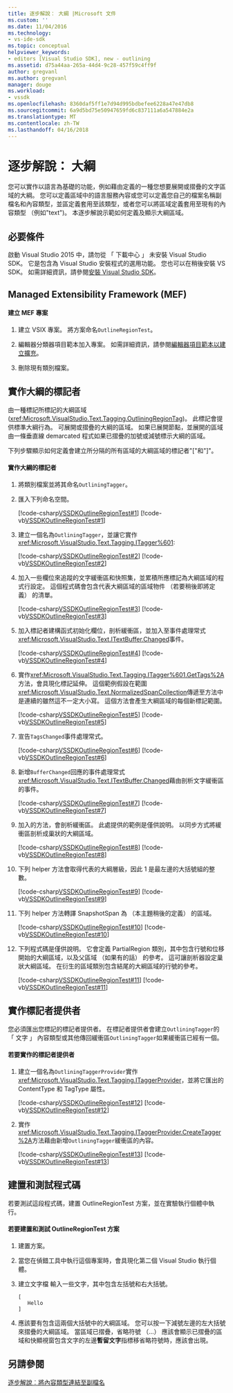 ```yaml
---
title: 逐步解說： 大綱 |Microsoft 文件
ms.custom: ''
ms.date: 11/04/2016
ms.technology:
- vs-ide-sdk
ms.topic: conceptual
helpviewer_keywords:
- editors [Visual Studio SDK], new - outlining
ms.assetid: d75a44aa-265a-44d4-9c28-457f59c4ff9f
author: gregvanl
ms.author: gregvanl
manager: douge
ms.workload:
- vssdk
ms.openlocfilehash: 8360daf5ff1e7d94d995bdbefee6228a47e47db8
ms.sourcegitcommit: 6a9d5bd75e50947659fd6c837111a6a547884e2a
ms.translationtype: MT
ms.contentlocale: zh-TW
ms.lasthandoff: 04/16/2018
---
```

# <a name="walkthrough-outlining"></a>逐步解說： 大綱
您可以實作以語言為基礎的功能，例如藉由定義的一種您想要展開或摺疊的文字區域的大綱。 您可以定義區域中的語言服務內容或您可以定義您自己的檔案名稱副檔名和內容類型，並區定義套用至該類型，或者您可以將區域定義套用至現有的內容類型 （例如"text")。 本逐步解說示範如何定義及顯示大綱區域。  
  
## <a name="prerequisites"></a>必要條件  
 啟動 Visual Studio 2015 中，請勿從 「 下載中心 」 未安裝 Visual Studio SDK。 它是包含為 Visual Studio 安裝程式的選用功能。 您也可以在稍後安裝 VS SDK。 如需詳細資訊，請參閱[安裝 Visual Studio SDK](../extensibility/installing-the-visual-studio-sdk.md)。  
  
## <a name="creating-a-managed-extensibility-framework-mef-project"></a>Managed Extensibility Framework (MEF)  
  
#### <a name="to-create-a-mef-project"></a>建立 MEF 專案  
  
1.  建立 VSIX 專案。 將方案命名`OutlineRegionTest`。  
  
2.  編輯器分類器項目範本加入專案。 如需詳細資訊，請參閱[編輯器項目範本以建立擴充](../extensibility/creating-an-extension-with-an-editor-item-template.md)。  
  
3.  刪除現有類別檔案。  
  
## <a name="implementing-an-outlining-tagger"></a>實作大綱的標記者  
 由一種標記所標記的大綱區域 (<xref:Microsoft.VisualStudio.Text.Tagging.OutliningRegionTag>)。 此標記會提供標準大綱行為。 可展開或摺疊的大綱的區域。 如果已展開節點，並展開的區域由一條垂直線 demarcated 程式如果已摺疊的加號或減號標示大綱的區域。  
  
 下列步驟顯示如何定義會建立所分隔的所有區域的大綱區域的標記者"["和"]"。  
  
#### <a name="to-implement-an-outlining-tagger"></a>實作大綱的標記者  
  
1.  將類別檔案並將其命名`OutliningTagger`。  
  
2.  匯入下列命名空間。  
  
     [!code-csharp[VSSDKOutlineRegionTest#1](../extensibility/codesnippet/CSharp/walkthrough-outlining_1.cs)]
     [!code-vb[VSSDKOutlineRegionTest#1](../extensibility/codesnippet/VisualBasic/walkthrough-outlining_1.vb)]  
  
3.  建立一個名為`OutliningTagger`，並讓它實作<xref:Microsoft.VisualStudio.Text.Tagging.ITagger%601>:  
  
     [!code-csharp[VSSDKOutlineRegionTest#2](../extensibility/codesnippet/CSharp/walkthrough-outlining_2.cs)]
     [!code-vb[VSSDKOutlineRegionTest#2](../extensibility/codesnippet/VisualBasic/walkthrough-outlining_2.vb)]  
  
4.  加入一些欄位來追蹤的文字緩衝區和快照集，並累積所應標記為大綱區域的程式行設定。 這個程式碼會包含代表大綱區域的區域物件 （若要稍後即將定義） 的清單。  
  
     [!code-csharp[VSSDKOutlineRegionTest#3](../extensibility/codesnippet/CSharp/walkthrough-outlining_3.cs)]
     [!code-vb[VSSDKOutlineRegionTest#3](../extensibility/codesnippet/VisualBasic/walkthrough-outlining_3.vb)]  
  
5.  加入標記者建構函式初始化欄位，剖析緩衝區，並加入至事件處理常式<xref:Microsoft.VisualStudio.Text.ITextBuffer.Changed>事件。  
  
     [!code-csharp[VSSDKOutlineRegionTest#4](../extensibility/codesnippet/CSharp/walkthrough-outlining_4.cs)]
     [!code-vb[VSSDKOutlineRegionTest#4](../extensibility/codesnippet/VisualBasic/walkthrough-outlining_4.vb)]  
  
6.  實作<xref:Microsoft.VisualStudio.Text.Tagging.ITagger%601.GetTags%2A>方法，會具現化標記延伸。 這個範例假設在範圍<xref:Microsoft.VisualStudio.Text.NormalizedSpanCollection>傳遞至方法中是連續的雖然這不一定大小寫。 這個方法會產生大綱區域的每個新標記範圍。  
  
     [!code-csharp[VSSDKOutlineRegionTest#5](../extensibility/codesnippet/CSharp/walkthrough-outlining_5.cs)]
     [!code-vb[VSSDKOutlineRegionTest#5](../extensibility/codesnippet/VisualBasic/walkthrough-outlining_5.vb)]  
  
7.  宣告`TagsChanged`事件處理常式。  
  
     [!code-csharp[VSSDKOutlineRegionTest#6](../extensibility/codesnippet/CSharp/walkthrough-outlining_6.cs)]
     [!code-vb[VSSDKOutlineRegionTest#6](../extensibility/codesnippet/VisualBasic/walkthrough-outlining_6.vb)]  
  
8.  新增`BufferChanged`回應的事件處理常式<xref:Microsoft.VisualStudio.Text.ITextBuffer.Changed>藉由剖析文字緩衝區的事件。  
  
     [!code-csharp[VSSDKOutlineRegionTest#7](../extensibility/codesnippet/CSharp/walkthrough-outlining_7.cs)]
     [!code-vb[VSSDKOutlineRegionTest#7](../extensibility/codesnippet/VisualBasic/walkthrough-outlining_7.vb)]  
  
9. 加入的方法，會剖析緩衝區。 此處提供的範例是僅供說明。 以同步方式將緩衝區剖析成巢狀的大綱區域。  
  
     [!code-csharp[VSSDKOutlineRegionTest#8](../extensibility/codesnippet/CSharp/walkthrough-outlining_8.cs)]
     [!code-vb[VSSDKOutlineRegionTest#8](../extensibility/codesnippet/VisualBasic/walkthrough-outlining_8.vb)]  
  
10. 下列 helper 方法會取得代表的大綱層級，因此 1 是最左邊的大括號組的整數。  
  
     [!code-csharp[VSSDKOutlineRegionTest#9](../extensibility/codesnippet/CSharp/walkthrough-outlining_9.cs)]
     [!code-vb[VSSDKOutlineRegionTest#9](../extensibility/codesnippet/VisualBasic/walkthrough-outlining_9.vb)]  
  
11. 下列 helper 方法轉譯 SnapshotSpan 為 （本主題稍後的定義） 的區域。  
  
     [!code-csharp[VSSDKOutlineRegionTest#10](../extensibility/codesnippet/CSharp/walkthrough-outlining_10.cs)]
     [!code-vb[VSSDKOutlineRegionTest#10](../extensibility/codesnippet/VisualBasic/walkthrough-outlining_10.vb)]  
  
12. 下列程式碼是僅供說明。 它會定義 PartialRegion 類別，其中包含行號和位移開始的大綱區域，以及父區域 （如果有的話） 的參考。 這可讓剖析器設定巢狀大綱區域。 在衍生的區域類別包含結尾的大綱區域的行號的參考。  
  
     [!code-csharp[VSSDKOutlineRegionTest#11](../extensibility/codesnippet/CSharp/walkthrough-outlining_11.cs)]
     [!code-vb[VSSDKOutlineRegionTest#11](../extensibility/codesnippet/VisualBasic/walkthrough-outlining_11.vb)]  
  
## <a name="implementing-a-tagger-provider"></a>實作標記者提供者  
 您必須匯出您標記的標記者提供者。 在標記者提供者會建立`OutliningTagger`的 「 文字 」 內容類型或其他傳回緩衝區`OutliningTagger`如果緩衝區已經有一個。  
  
#### <a name="to-implement-a-tagger-provider"></a>若要實作的標記者提供者  
  
1.  建立一個名為`OutliningTaggerProvider`實作<xref:Microsoft.VisualStudio.Text.Tagging.ITaggerProvider>，並將它匯出的 ContentType 和 TagType 屬性。  
  
     [!code-csharp[VSSDKOutlineRegionTest#12](../extensibility/codesnippet/CSharp/walkthrough-outlining_12.cs)]
     [!code-vb[VSSDKOutlineRegionTest#12](../extensibility/codesnippet/VisualBasic/walkthrough-outlining_12.vb)]  
  
2.  實作<xref:Microsoft.VisualStudio.Text.Tagging.ITaggerProvider.CreateTagger%2A>方法藉由新增`OutliningTagger`緩衝區的內容。  
  
     [!code-csharp[VSSDKOutlineRegionTest#13](../extensibility/codesnippet/CSharp/walkthrough-outlining_13.cs)]
     [!code-vb[VSSDKOutlineRegionTest#13](../extensibility/codesnippet/VisualBasic/walkthrough-outlining_13.vb)]  
  
## <a name="building-and-testing-the-code"></a>建置和測試程式碼  
 若要測試這段程式碼，建置 OutlineRegionTest 方案，並在實驗執行個體中執行。  
  
#### <a name="to-build-and-test-the-outlineregiontest-solution"></a>若要建置和測試 OutlineRegionTest 方案  
  
1.  建置方案。  
  
2.  當您在偵錯工具中執行這個專案時，會具現化第二個 Visual Studio 執行個體。  
  
3.  建立文字檔 輸入一些文字，其中包含左括號和右大括號。  
  
    ```  
    [  
       Hello  
    ]  
    ```  
  
4.  應該要有包含這兩個大括號中的大綱區域。 您可以按一下減號左邊的左大括號來摺疊的大綱區域。 當區域已摺疊，省略符號 （...） 應該會顯示已摺疊的區域和快顯視窗包含文字的左邊**暫留文字**指標移省略符號時，應該會出現。  
  
## <a name="see-also"></a>另請參閱  
 [逐步解說︰將內容類型連結至副檔名](../extensibility/walkthrough-linking-a-content-type-to-a-file-name-extension.md)
